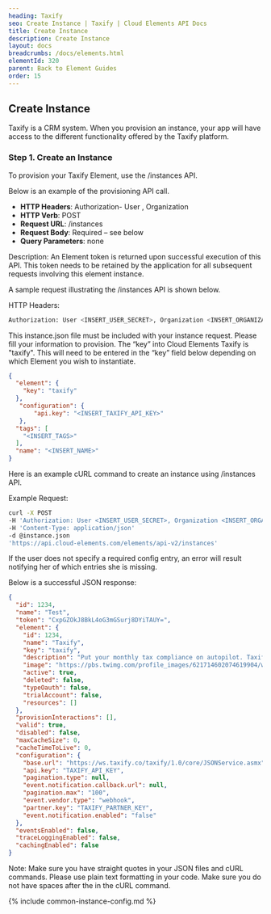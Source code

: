 ```yaml
---
heading: Taxify
seo: Create Instance | Taxify | Cloud Elements API Docs
title: Create Instance
description: Create Instance
layout: docs
breadcrumbs: /docs/elements.html
elementId: 320
parent: Back to Element Guides
order: 15
---
```


## Create Instance

Taxify is a CRM system. When you provision an instance, your app will have access to the different functionality offered by the Taxify platform.

### Step 1. Create an Instance

To provision your Taxify Element, use the /instances API.

Below is an example of the provisioning API call.

* __HTTP Headers__: Authorization- User <user secret>, Organization <organization secret>
* __HTTP Verb__: POST
* __Request URL__: /instances
* __Request Body__: Required – see below
* __Query Parameters__: none

Description: An Element token is returned upon successful execution of this API. This token needs to be retained by the application for all subsequent requests involving this element instance.

A sample request illustrating the /instances API is shown below.

HTTP Headers:

```bash
Authorization: User <INSERT_USER_SECRET>, Organization <INSERT_ORGANIZATION_SECRET>

```
This instance.json file must be included with your instance request.  Please fill your information to provision.  The “key” into Cloud Elements Taxify is "taxify".  This will need to be entered in the “key” field below depending on which Element you wish to instantiate.

```json
{
  "element": {
    "key": "taxify"
  },
   "configuration": {
       "api.key": "<INSERT_TAXIFY_API_KEY>"
   },
  "tags": [
    "<INSERT_TAGS>"
  ],
  "name": "<INSERT_NAME>"
}
```

Here is an example cURL command to create an instance using /instances API.

Example Request:

```bash
curl -X POST
-H 'Authorization: User <INSERT_USER_SECRET>, Organization <INSERT_ORGANIZATION_SECRET>'
-H 'Content-Type: application/json'
-d @instance.json
'https://api.cloud-elements.com/elements/api-v2/instances'
```

If the user does not specify a required config entry, an error will result notifying her of which entries she is missing.

Below is a successful JSON response:

```json
{
  "id": 1234,
  "name": "Test",
  "token": "CxpGZOkJ8BkL4oG3mGSurj8DYiTAUY=",
  "element": {
    "id": 1234,
    "name": "Taxify",
    "key": "taxify",
    "description": "Put your monthly tax compliance on autopilot. Taxify prepares, submits, and pays your U.S. sales tax filings automatically.",
    "image": "https://pbs.twimg.com/profile_images/621714602074619904/w2K5p8C3.png",
    "active": true,
    "deleted": false,
    "typeOauth": false,
    "trialAccount": false,
    "resources": []
  },
  "provisionInteractions": [],
  "valid": true,
  "disabled": false,
  "maxCacheSize": 0,
  "cacheTimeToLive": 0,
  "configuration": {
    "base.url": "https://ws.taxify.co/taxify/1.0/core/JSONService.asmx",
    "api.key": "TAXIFY_API_KEY",
    "pagination.type": null,
    "event.notification.callback.url": null,
    "pagination.max": "100",
    "event.vendor.type": "webhook",
    "partner.key": "TAXIFY_PARTNER_KEY",
    "event.notification.enabled": "false"
  },
  "eventsEnabled": false,
  "traceLoggingEnabled": false,
  "cachingEnabled": false
}
```

Note:  Make sure you have straight quotes in your JSON files and cURL commands.  Please use plain text formatting in your code.  Make sure you do not have spaces after the in the cURL command.

{% include common-instance-config.md %}
